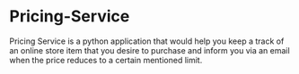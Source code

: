 # Pricing-Service
Pricing Service is a python application that would help you keep a track of an online store item that you desire to purchase and inform you via an email when the price reduces to a certain mentioned limit.
